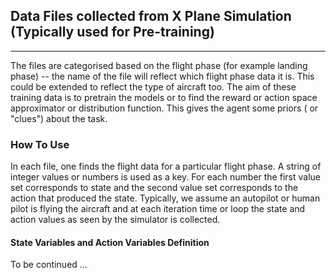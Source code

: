## Data Files collected from X Plane Simulation (Typically used for Pre-training)
___________________________________________________________________________________

The files are categorised based on the flight phase (for example landing phase) -- the name of the file will reflect which flight phase data it is.
This could be extended to reflect the type of aircraft too. The aim of these training data is to pretrain the models or 
to find the reward or action space approximator or distribution function. This gives the agent some priors ( or "clues") about the task.

### How To Use
In each file, one finds the flight data for a particular flight phase. A string of integer values or numbers is used as a key. For each number the first value set corresponds to state and the second value set corresponds to the action that produced the state. Typically, we assume an autopilot or human pilot is flying the aircraft and at each iteration time or loop the state and action values as seen by the simulator is collected.

#### State Variables and Action Variables Definition

To be continued  ...
